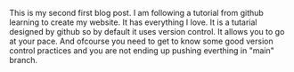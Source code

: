 This is my second first blog post. I am following a tutorial from github learning to create my website. 
It has everything I love. It is a tutarial designed by github so by default it uses version control. It allows you to go at your pace. And ofcourse you need to get to know some good version control practices and you are not ending up pushing everthing in "main" branch.
